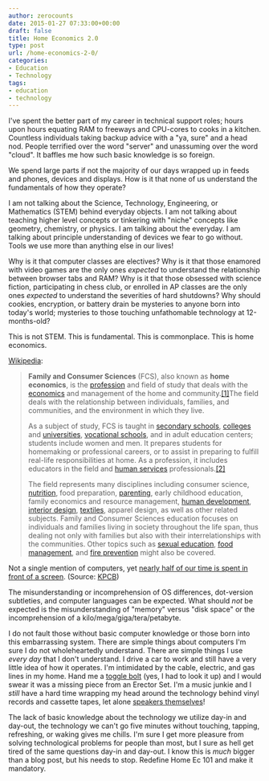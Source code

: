 ```yaml
---
author: zerocounts
date: 2015-01-27 07:33:00+00:00
draft: false
title: Home Economics 2.0
type: post
url: /home-economics-2-0/
categories:
- Education
- Technology
tags:
- education
- technology
---
```


I've spent the better part of my career in technical support roles; hours upon hours equating RAM to freeways and CPU-cores to cooks in a kitchen. Countless individuals taking backup advice with a "ya, sure" and a head nod. People terrified over the word "server" and unassuming over the word "cloud". It baffles me how such basic knowledge is so foreign.

We spend large parts if not the majority of our days wrapped up in feeds and phones, devices and displays. How is it that none of us understand the fundamentals of how they operate?

I am not talking about the Science, Technology, Engineering, or Mathematics (STEM) behind everyday objects. I am not talking about teaching higher level concepts or tinkering with "niche" concepts like geometry, chemistry, or physics. I am talking about the everyday. I am talking about principle understanding of devices we fear to go without. Tools we use more than anything else in our lives!

Why is it that computer classes are electives? Why is it that those enamored with video games are the only ones _expected_ to understand the relationship between browser tabs and RAM? Why is it that those obsessed with science fiction, participating in chess club, or enrolled in AP classes are the only ones _expected_ to understand the severities of hard shutdowns? Why should cookies, encryption, or battery drain be mysteries to anyone born into today's world; mysteries to those touching unfathomable technology at 12-months-old?

This is not STEM. This is fundamental. This is commonplace. This is home economics.

[Wikipedia](http://en.wikipedia.org/wiki/Family_and_consumer_science):

> **Family and Consumer Sciences** (FCS), also known as **home economics**, is the [profession](http://en.wikipedia.org/wiki/Profession) and field of study that deals with the [economics](http://en.wikipedia.org/wiki/Economics) and management of the home and community.[[1]](http://en.wikipedia.org/wiki/Family_and_consumer_science#cite_note-1)The field deals with the relationship between individuals, families, and communities, and the environment in which they live.
>
> As a subject of study, FCS is taught in [secondary schools](http://en.wikipedia.org/wiki/Secondary_school), [colleges](http://en.wikipedia.org/wiki/College) and [universities](http://en.wikipedia.org/wiki/University), [vocational schools](http://en.wikipedia.org/wiki/Vocational_school), and in adult education centers; students include women and men. It prepares students for homemaking or professional careers, or to assist in preparing to fulfill real-life responsibilities at home. As a profession, it includes educators in the field and [human services](http://en.wikipedia.org/wiki/Human_services) professionals.[[2]](http://en.wikipedia.org/wiki/Family_and_consumer_science#cite_note-faq-2)
>
> The field represents many disciplines including consumer science, [nutrition](http://en.wikipedia.org/wiki/Nutrition), food preparation, [parenting](http://en.wikipedia.org/wiki/Parenting), early childhood education, family economics and resource management, [human development](http://en.wikipedia.org/wiki/Human_development_(biology)), [interior design](http://en.wikipedia.org/wiki/Interior_design), [textiles](http://en.wikipedia.org/wiki/Textiles), apparel design, as well as other related subjects. Family and Consumer Sciences education focuses on individuals and families living in society throughout the life span, thus dealing not only with families but also with their interrelationships with the communities. Other topics such as [sexual education](http://en.wikipedia.org/wiki/Sexual_education), [food management](http://en.wikipedia.org/w/index.php?title=Food_management&action=edit&redlink=1), and [fire prevention](http://en.wikipedia.org/wiki/Fire_prevention) might also be covered.

Not a single mention of computers, yet [nearly half of our time is spent in front of a screen](http://bgr.com/2014/05/29/smartphone-computer-usage-study-chart/). (Source: [KPCB](http://www.kpcb.com/internet-trends))

The misunderstanding or incomprehension of OS differences, dot-version subtleties, and computer languages can be expected. What should _not_ be expected is the misunderstanding of "memory" versus "disk space" or the incomprehension of a kilo/mega/giga/tera/petabyte.

I do not fault those without basic computer knowledge or those born into this embarrassing system. There are simple things about computers I'm sure I do not wholeheartedly understand. There are simple things I use _every day_ that I don't understand. I drive a car to work and still have a very little idea of how it operates. I'm intimidated by the cable, electric, and gas lines in my home. Hand me a [toggle bolt](http://en.wikipedia.org/wiki/Toggle_bolt) (yes, I had to look it up) and I would swear it was a missing piece from an Erector Set. I'm a music junkie and I _still_ have a hard time wrapping my head around the technology behind vinyl records and cassette tapes, let alone [speakers themselves](http://animagraffs.com/loudspeaker/)!

The lack of basic knowledge about the technology we utilize day-in and day-out, the technology we can't go five minutes without touching, tapping, refreshing, or waking gives me chills. I'm sure I get more pleasure from solving technological problems for people than most, but I sure as hell get tired of the same questions day-in and day-out. I know this is _much_ bigger than a blog post, but his needs to stop. Redefine Home Ec 101 and make it mandatory.